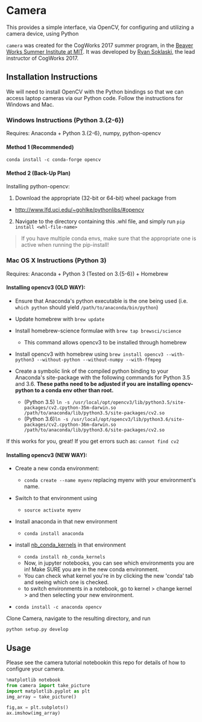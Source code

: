 # Camera

This provides a simple interface, via OpenCV, for configuring and utilizing a camera device, using Python

`camera` was created for the CogWorks 2017 summer program, in the [Beaver Works Summer Institute at MIT](https://beaverworks.ll.mit.edu/CMS/bw/bwsi). It was developed by [Ryan Soklaski](https://github.com/LLrsokl), the lead instructor of CogWorks 2017. 

## Installation Instructions
We will need to install OpenCV with the Python bindings so that we can access laptop cameras via our Python code. Follow the instructions for Windows and Mac.

### Windows Instructions (Python 3.{2-6})
Requires: Anaconda + Python 3.{2-6}, numpy, python-opencv

#### Method 1 (Recommended)
```shell
conda install -c conda-forge opencv
```

#### Method 2 (Back-Up Plan)
Installing python-opencv:

 1. Download the appropriate (32-bit or 64-bit) wheel package from 
   - http://www.lfd.uci.edu/~gohlke/pythonlibs/#opencv

 2. Navigate to the directory containing this .whl file, and simply run `pip install <whl-file-name>`
  > If you have multiple conda envs, make sure that the appropriate one is active when running the pip-install!

### Mac OS X Instructions (Python 3)
Requires: Anaconda + Python 3 (Tested on 3.{5-6}) + Homebrew

#### Installing opencv3 (OLD WAY):

- Ensure that Anaconda's python executable is the one being used (i.e. `which python` should yield `/path/to/anaconda/bin/python`)

- Update homebrew with `brew update`

- Install homebrew-science formulae with `brew tap brewsci/science`
  - This command allows opencv3 to be installed through homebrew

- Install opencv3 with homebrew using `brew install opencv3 --with-python3 --without-python --without-numpy --with-ffmpeg`

- Create a symbolic link of the compiled python binding to your Anaconda's site-package with the following commands for Python 3.5 and 3.6. **These paths need to be adjusted if you are installing opencv-python to a conda env other than root.**
  - (Python 3.5) `ln -s /usr/local/opt/opencv3/lib/python3.5/site-packages/cv2.cpython-35m-darwin.so /path/to/anaconda/lib/python3.5/site-packages/cv2.so`
  - (Python 3.6)`ln -s /usr/local/opt/opencv3/lib/python3.6/site-packages/cv2.cpython-36m-darwin.so /path/to/anaconda/lib/python3.6/site-packages/cv2.so`
  
If this works for you, great! If you get errors such as: `cannot find cv2`

#### Installing opencv3 (NEW WAY):
- Create a new conda environment:
    * `conda create --name myenv` replacing myenv with your environment's name.

- Switch to that environment using
    * `source activate myenv`

- Install anaconda in that new environment
    * `conda install anaconda`

- install [nb_conda_kernels](https://github.com/Anaconda-Platform/nb_conda_kernels) in that environment
    * `conda install nb_conda_kernels`
    * Now, in jupyter notebooks, you can see which environments you are in! Make SURE you are in the new conda environment.
    * You can check what kernel you're in by clicking the new 'conda' tab and seeing which one is checked.
    * to switch environments in a notebook, go to kernel > change kernel > and then selecting your new environment.
    
- `conda install -c anaconda opencv`

Clone Camera, navigate to the resulting directory, and run

```shell
python setup.py develop
```

## Usage
Please see the camera tutorial notebookin this repo for details of how to configure your camera.

```python
%matplotlib notebook
from camera import take_picture
import matplotlib.pyplot as plt
img_array = take_picture()

fig,ax = plt.subplots()
ax.imshow(img_array)
```
